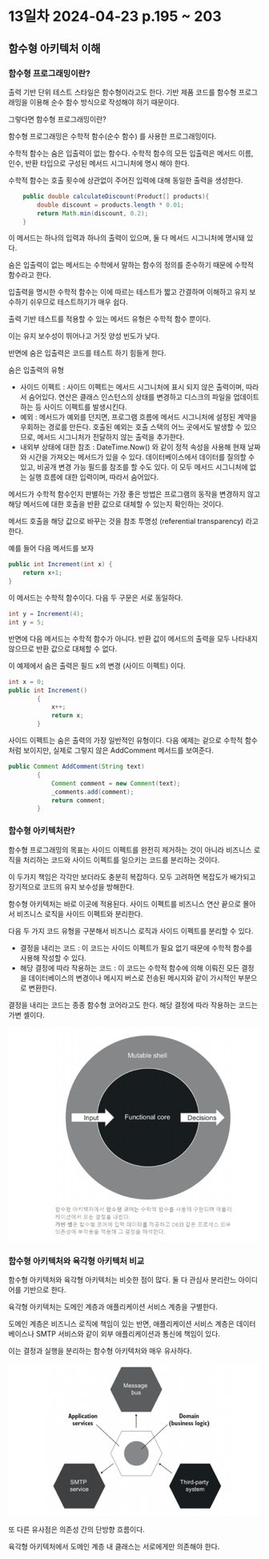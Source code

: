# 13일차 2024-04-23 p.195 ~ 203

## 함수형 아키텍처 이해

### 함수형 프로그래밍이란?

출력 기반 단위 테스트 스타일은 함수형이라고도 한다. 
기반 제품 코드를 함수형 프로그래밍을 이용해 순수 함수 방식으로 작성해야 하기 때문이다.

그렇다면 함수형 프로그래밍이란?

함수형 프로그래밍은 수학적 함수(순수 함수) 를 사용한 프로그래밍이다.

수학적 함수는 숨은 입출력이 없는 함수다. 수학적 함수의 모든 입출력은 메서드 이름, 인수, 반환 타입으로 구성된
메서드 시그니처에 명시 해야 한다.

수학적 함수는 호출 횟수에 상관없이 주어진 입력에 대해 동일한 출력을 생성한다.

```java
    public double calculateDiscount(Product[] products){
        double discount = products.length * 0.01;
        return Math.min(discount, 0.2);
    }
```

이 메서드는 하나의 입력과 하나의 출력이 있으며, 둘 다 메서드 시그니처에 명시돼 있다.

숨은 입출력이 없는 메서드는 수학에서 말하는 함수의 정의를 준수하기 때문에 수학적 함수라고 한다.

입출력을 명시한 수학적 함수는 이에 따르는 테스트가 짧고 간결하며 이해하고 유지 보수하기 쉬우므로 테스트하기가 매우 쉽다.

출력 기반 테스트를 적용할 수 있는 메서드 유형은 수학적 함수 뿐이다. 

이는 유지 보수성이 뛰어나고 거짓 양성 빈도가 낮다.

반면에 숨은 입출력은 코드를 테스트 하기 힘들게 한다. 

숨은 입출력의 유형

- 사이드 이펙트 : 사이드 이펙트는 메서드 시그니처에 표시 되지 않은 출력이며, 따라서 숨어있다. 연산은 클래스 인스턴스의 상태를 변경하고 디스크의 파일을 업데이트 하는 등 사이드 이펙트를 발생시킨다.
- 예외 : 메서드가 예외를 던지면, 프로그램 흐름에 메서드 시그니처에 설정된 계약을 우회하는 경로를 만든다. 호출된 예외는 호출 스택의 어느 곳에서도 발생할 수 있으므로, 메서드 시그니처가 전달하지 않는 출력을 추가한다.
- 내외부 상태에 대한 참조 : DateTime.Now() 와 같이 정적 속성을 사용해 현재 날짜와  시간을 가져오는 메서드가 있을 수 있다. 데이터베이스에서 데이터를 질의할 수 있고, 비공개 변경 가능 필드를 참조를 할 수도 있다. 이 모두 메서드 시그니처에 없는 실행 흐름에 대한 입력이며, 따라서 숨어있다.

메서드가 수학적 함수인지 판별하는 가장 좋은 방법은 프로그램의 동작을 변경하지 않고 해당 메서드에 대한 호출을 반환 값으로 대체할 수 있는지
확인하는 것이다.

메서드 호출을 해당 값으로 바꾸는 것을 참조 투명성 (referential transparency) 라고 한다.

예를 들어 다음 메서드를 보자

```java
public int Increment(int x) {
    return x+1;    
}
```

이 메서드는 수학적 함수이다. 다음 두 구문은 서로 동일하다.

```java
int y = Increment(4);
int y = 5;
```

반면에 다음 메서드는 수학적 함수가 아니다. 반환 값이 메서드의 출력을 모두 나타내지 않으므로 반환 값으로 대체할 수 없다.

이 예제에서 숨은 출력은 필드 x의 변경 (사이드 이펙트) 이다.

```java
int x = 0;
public int Increment()
        {
            x++;
            return x;
        }
```

사이드 이펙트는 숨은 출력의 가장 일반적인 유형이다. 다음 예제는 겉으로 수학적 함수처럼 보이지만,
실제로 그렇지 않은 AddComment 메서드를 보여준다.

```java
public Comment AddComment(String text)
        {
            Comment comment = new Comment(text);
            _comments.add(comment);
            return comment;
        }
```

### 함수형 아키텍처란?

함수형 프로그래밍의 목표는 사이드 이펙트를 완전히 제거하는 것이 아니라 비즈니스 로직을 처리하는 코드와
사이드 이펙트를 일으키는 코드를 분리하는 것이다.

이 두가지 책임은 각각만 보더라도 충분히 복잡하다. 모두 고려하면 복잡도가 배가되고 장기적으로 코드의 유지 보수성을 방해한다.

함수형 아키텍처는 바로 이곳에 적용된다.
사이드 이펙트를 비즈니스 연산 끝으로 몰아서 비즈니스 로직을 사이드 이펙트와 분리한다.

다음 두 가지 코드 유형을 구분해서 비즈니스 로직과 사이드 이펙트를 분리할 수 있다.

- 결정을 내리는 코드 : 이 코드는 사이드 이펙트가 필요 없기 때문에 수학적 함수를 사용해 작성할 수 있다.
- 해당 결정에 따라 작용하는 코드 : 이 코드는 수학적 함수에 의해 이뤄진 모든 결정을 데이터베이스의 변경이나 메시지 버스로 전송된 메시지와 같이 가시적인
부분으로 변환한다.

결정을 내리는 코드는 종종 함수형 코어라고도 한다. 해당 결정에 따라 작용하는 코드는 가변 셸이다.


![img.png](img.png)


### 함수형 아키텍처와 육각형 아키텍처 비교

함수형 아키텍처와 육각형 아키텍처는 비슷한 점이 많다.
둘 다 관심사 분리란느 아이디어를 기반으로 한다. 

육각형 아키텍처는 도메인 계층과 애플리케이션 서비스 계층을 구별한다. 

도메인 계층은 비즈니스 로직에 책임이 있는 반면, 애플리케이션 서비스 계층은 
데이터베이스나 SMTP 서비스와 같이 외부 애플리케이션과 통신에 책임이 있다.

이는 결정과 실행을 분리하는 함수형 아키텍처와 매우 유사하다.

![img_1.png](img_1.png)

또 다른 유사점은 의존성 간의 단방향 흐름이다. 

육각형 아키텍처에서 도메인 계층 내 클래스는 서로에게만 의존해야 한다. 